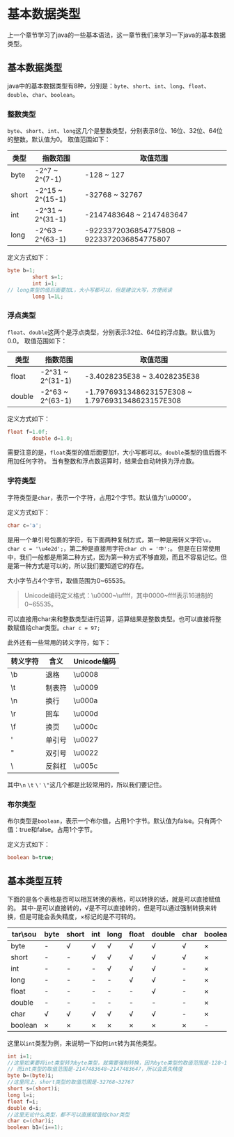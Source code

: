 # 基本数据类型

上一个章节学习了java的一些基本语法，这一章节我们来学习一下java的基本数据类型。

## 基本数据类型

java中的基本数据类型有8种，分别是：`byte`、`short`、`int`、`long`、`float`、`double`、`char`、`boolean`。

### 整数类型

`byte`、`short`、`int`、`long`这几个是整数类型，分别表示8位、16位、32位、64位的整数。默认值为0。
取值范围如下：

| 类型    | 指数范围             | 取值范围                                       |
|-------|------------------|--------------------------------------------|
| byte  | -2^7 ~ 2^(7-1)   | -128 ~ 127                                 |
| short | -2^15 ~ 2^(15-1) | -32768 ~ 32767                             |
| int   | -2^31 ~ 2^(31-1) | -2147483648 ~ 2147483647                   |
| long  | -2^63 ~ 2^(63-1) | -9223372036854775808 ~ 9223372036854775807 |

定义方式如下：

```java
byte b=1;
        short s=1;
        int i=1;
// long类型的值后面要加L，大小写都可以，但是建议大写，方便阅读
        long l=1L;
```

### 浮点类型

`float`、`double`这两个是浮点类型，分别表示32位、64位的浮点数。默认值为0.0。
取值范围如下：

| 类型     | 指数范围             | 取值范围                                             |
|--------|------------------|--------------------------------------------------|
| float  | -2^31 ~ 2^(31-1) | -3.4028235E38 ~ 3.4028235E38                     |
| double | -2^63 ~ 2^(63-1) | -1.7976931348623157E308 ~ 1.7976931348623157E308 |

定义方式如下：

```java
float f=1.0f;
        double d=1.0;
```

需要注意的是，`float`类型的值后面要加f，大小写都可以。`double`类型的值后面不用加任何字符。
当有整数和浮点数运算时，结果会自动转换为浮点数。

### 字符类型

字符类型是`char`，表示一个字符，占用2个字节。默认值为'\u0000'。

定义方式如下：

```java
char c='a';
```

是用一个单引号包裹的字符，有下面两种复制方式，第一种是用转义字符`\u`，`char c = '\u4e2d';`，第二种是直接用字符`char ch = '中';`。
但是在日常使用中，我们一般都是用第二种方式，因为第一种方式不够直观，而且不容易记忆。但是第一种方式是可以的，所以我们要知道它的存在。

大小字节占4个字节，取值范围为0~65535。

> Unicode编码定义格式：\u0000~\uffff，其中0000~ffff表示16进制的0~65535。

可以直接用char来和整数类型进行运算，运算结果是整数类型。也可以直接将整数赋值给char类型。`char c = 97;`

此外还有一些常用的转义字符，如下：

| 转义字符 | 含义  | Unicode编码 |
|------|-----|-----------|
| \b   | 退格  | \u0008    |
| \t   | 制表符 | \u0009    |
| \n   | 换行  | \u000a    |
| \r   | 回车  | \u000d    |
| \f   | 换页  | \u000c    |
| \'   | 单引号 | \u0027    |
| \"   | 双引号 | \u0022    |
| \\   | 反斜杠 | \u005c    |

其中`\n` `\t` `\'` `\"`这几个都是比较常用的，所以我们要记住。

### 布尔类型

布尔类型是`boolean`，表示一个布尔值，占用1个字节。默认值为false。只有两个值：true和false。占用1个字节。

定义方式如下：

```java
boolean b=true;
```

## 基本类型互转

下面的是各个表格是否可以相互转换的表格，可以转换的话，就是可以直接赋值的。
其中-是可以直接转的，√是不可以直接转的，但是可以通过强制转换来转换，但是可能会丢失精度，×标记的是不可转的。

| tar\sou | byte | short | int | long | float | double | char | boolean |
|---------|------|-------|-----|------|-------|--------|------|---------|
| byte    | -    | √     | √   | √    | √     | √      | √    | ×       |
| short   | -    | -     | √   | √    | √     | √      | √    | ×       |
| int     | -    | -     | -   | √    | √     | √      | -    | ×       |
| long    | -    | -     | -   | -    | √     | √      | -    | ×       |
| float   | -    | -     | -   | -    | -     | √      | -    | ×       |
| double  | -    | -     | -   | -    | -     | -      | -    | ×       |
| char    | √    | √     | √   | √    | √     | √      | -    | ×       |
| boolean | ×    | ×     | ×   | ×    | ×     | ×      | ×    | -       |

这里以`int`类型为例，来说明一下如何`int`转为其他类型。

```java
int i=1;
//这里如果要将int类型转为byte类型，就需要强制转换，因为byte类型的取值范围是-128~127，
// 而int类型的取值范围是-2147483648~2147483647，所以会丢失精度
byte b=(byte)i;
//这里同上，short类型的取值范围是-32768~32767
short s=(short)i;
long l=i;
float f=i;
double d=i;
//这里无论什么类型，都不可以直接赋值给char类型
char c=(char)i;
boolean b1=(i==1);
```
